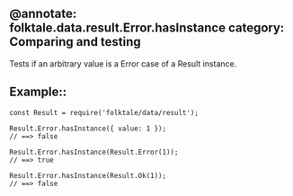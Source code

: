 @annotate: folktale.data.result.Error.hasInstance
category: Comparing and testing
---

Tests if an arbitrary value is a Error case of a Result instance.


## Example::

    const Result = require('folktale/data/result');

    Result.Error.hasInstance({ value: 1 });
    // ==> false

    Result.Error.hasInstance(Result.Error(1));
    // ==> true

    Result.Error.hasInstance(Result.Ok(1));
    // ==> false
